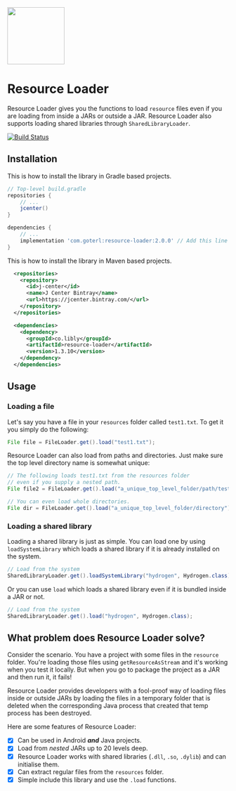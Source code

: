 
<img width="130" style="display: inline;" src="https://filedn.com/lssh2fV92SE8dRT5CWJvvSy/libly/resource-loader.png" />


# Resource Loader

Resource Loader gives you the functions to load `resource` files even if you are loading from inside a JARs or outside a JAR. Resource Loader also supports loading shared libraries through `SharedLibraryLoader`.

[![Build Status](https://dev.azure.com/gurpreetishere/Lazysodium/_apis/build/status/libly.resource-loader?branchName=master)](https://dev.azure.com/gurpreetishere/Lazysodium/_build/latest?definitionId=2&branchName=master)


## Installation

This is how to install the library in Gradle based projects.

```groovy
// Top-level build.gradle
repositories {
    // ...
    jcenter()
}

dependencies {
    // ...
    implementation 'com.goterl:resource-loader:2.0.0' // Add this line
}
```

This is how to install the library in Maven based projects.

```xml
  <repositories>
    <repository>
      <id>j-center</id>
      <name>J Center Bintray</name>
      <url>https://jcenter.bintray.com/</url>
    </repository>
  </repositories>

  <dependencies>
    <dependency>
      <groupId>co.libly</groupId>
      <artifactId>resource-loader</artifactId>
      <version>1.3.10</version>
    </dependency>
  </dependencies>
```

## Usage

### Loading a file

Let's say you have a file in your `resources` folder called `test1.txt`. To get it you simply do the following:

```java
File file = FileLoader.get().load("test1.txt");
```

Resource Loader can also load from paths and directories. Just make sure the top level directory name is somewhat unique:

```java
// The following loads test1.txt from the resources folder
// even if you supply a nested path.
File file2 = FileLoader.get().load("a_unique_top_level_folder/path/test1.txt");

// You can even load whole directories.
File dir = FileLoader.get().load("a_unique_top_level_folder/directory"); 
```

### Loading a shared library
Loading a shared library is just as simple. You can load one by using `loadSystemLibrary` which loads a shared library if it is already installed on the system.

```java
// Load from the system
SharedLibraryLoader.get().loadSystemLibrary("hydrogen", Hydrogen.class);
```

Or you can use `load` which loads a shared library even if it is bundled inside a JAR or not.

```java
// Load from the system
SharedLibraryLoader.get().load("hydrogen", Hydrogen.class);
```

## What problem does Resource Loader solve?
Consider the scenario. You have a project with some files in the `resource` folder. You're loading those files using `getResourceAsStream` and it's working when you test it locally. But when you go to package the project as a JAR and then run it, it fails!

Resource Loader provides developers with a fool-proof way of loading files inside or outside JARs by loading the files in a temporary folder that is deleted when the corresponding Java process that created that temp process has been destroyed.

Here are some features of Resource Loader:
 
- [x] Can be used in Android _**and**_ Java projects.
- [x] Load from _nested_ JARs up to 20 levels deep.
- [x] Resource Loader works with shared libraries (`.dll`, `.so`, `.dylib`) and can initialise them.
- [x] Can extract regular files from the `resources` folder.
- [x] Simple include this library and use the `.load` functions.
